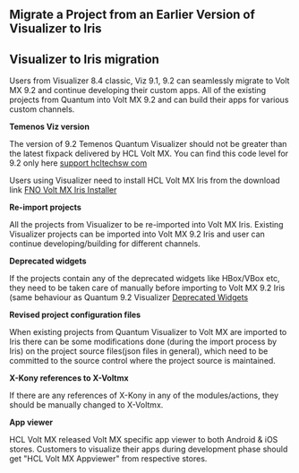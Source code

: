                           


Migrate a Project from an Earlier Version of Visualizer to Iris
------------------------------------------------------------------


Visualizer to Iris migration
-----------------------------

Users from Visualizer 8.4 classic, Viz 9.1, 9.2 can seamlessly migrate to Volt MX 9.2 and continue developing their custom apps. All of the existing projects from Quantum into Volt MX 9.2 and can build their apps for various custom channels.  


**Temenos Viz version**

The version of 9.2 Temenos Quantum Visualizer should not be greater than the latest fixpack delivered by HCL Volt MX. You can find this code level for 9.2 only here
[support hcltechsw com](https://support.hcltechsw.com/csm?id=kb_article&sysparm_article=KB0094476)



Users using Visualizer need to install HCL Volt MX Iris from the download link [FNO Volt MX Iris Installer](https://id.hcltechsw.com/login/login.htm?fromURI=%2Fapp%2Fhclcust_licensedownloadportal_1%2Fexk8jshjulHatp2g8357%2Fsso%2Fsaml%3FSAMLRequest%3DhZLNbtswEIRfReDdoiT%252FgrANKFaMGkiLwGlz6MUgqFXFlCJZ7ip2376UjLTJxT0RGM5w9xtwjbIzXpQ9tfYIv3pASi6dsSjGiw3rgxVOokZhZQcoSImn8vODKNJM%252BODIKWfYu8jthESEQNpZlhyqDTstZvPpbJktdovV7L7ar%252FbLfZFnZVXe3S2z3fyeJc8QMPo3LMZjCLGHg0WSlqKUFcUkW0zyxdc8E7NMFNPvLKkig7aSxlRL5FFwruu0VYZAtXhOleu49J5HRfVIJ6MVWITana1xsvYukDSnnMPl5%252BoF25fefJLkix%252Br6XzJER0fQFmyczE07HGLWF1NQvUhxHOiOx%252FHaWLJ3gUFY%252FEb1kiDMOA9xob0K%252FxVyrfChmF9B%252BEJwmtc99vx4R9c5EDX0FkGSBsDFwvkPISxAhxpOzDGWe4d0hHQDzux7XrAEGOlYfvfN9b8vX19%252FTdfIu%252BhenQR6fcA1MkbdeRpPiq6njSjVfQWPSjdaKgjalzxvAsgKeJT6IHx7XXox%252F%252B5%252FQM%253D%26RelayState%3D%252Fflexnet%252Foperationsportal%252Flogon.do%253Fauthtype%253Dexternal%26SigAlg%3Dhttp%253A%252F%252Fwww.w3.org%252F2001%252F04%252Fxmldsig-more%2523rsa-sha256%26Signature%3DIP7zwsxW18AMw3uB3FICUVlVh%252BD%252BErbdygr1OsHzRn6UzHG%252BlI0%252FrKLS1FTm%252B3cT%252B9Nx40bI3tuvrYKYEqM5LJb0aXokG%252Fk322k4dv8VI%252BDOAgh2HRkPmadYudAObeuEywnWJZgoQPIAM4z1%252BjcdYIneygsGXAB0Hgz9DIn%252FmVYpPfNHI%252FY%252B8UvrCwzThZbnPmA92%252FyqWPE%252FsjEhm6b06Tj66MikbtLQUxoFjSmkWd%252FNuVJqj3Dtkbbo8PFiaBePHPLpq1zHCjmqduEROXO%252FdVl%252BrZPM514ek3ouPWMKbt97j2lNTFksC7sTCjVnpJdtoRNllseKrjyvMZco2BvSHQ%253D%253D)


**Re-import projects**

All the projects from Visualizer to be re-imported into Volt MX Iris. Existing Visualizer projects can be imported into Volt MX 9.2 Iris and user can continue developing/building for different channels.

**Deprecated widgets**

If the projects contain any of the deprecated widgets like HBox/VBox etc, they need to be taken care of manually before importing to Volt MX 9.2 Iris (same behaviour as Quantum 9.2 Visualizer
[Deprecated Widgets](https://opensource.hcltechsw.com/volt-mx-docs/docs/documentation/Iris/iris_widget_prog_guide/Content/Deprecated.md)

**Revised project configuration files**

When existing projects from Quantum Visualizer to Volt MX are imported to Iris there can be some modifications done (during the import process by Iris) on the project source files(json files in general), which need to be committed to the source control where the project source is maintained.


**X-Kony references to X-Voltmx**

If there are any references of X-Kony in any of the modules/actions, they should be manually changed to X-Voltmx. 

**App viewer**

HCL Volt MX released Volt MX specific app viewer to both Android & iOS stores. Customers to visualize their apps during development phase should get "HCL Volt MX Appviewer" from respective stores.